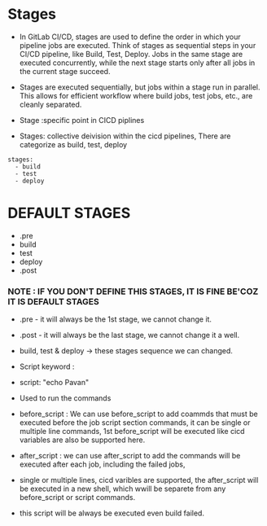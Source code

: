 # Stages

- In GitLab CI/CD, stages are used to define the order in which your pipeline jobs are executed. Think of stages as sequential steps in your CI/CD pipeline, like Build, Test, Deploy. Jobs in the same stage are executed concurrently, while the next stage starts only after all jobs in the current stage succeed.

- Stages are executed sequentially, but jobs within a stage run in parallel.
This allows for efficient workflow where build jobs, test jobs, etc., are cleanly separated.

- Stage :specific point in CICD piplines

- Stages: collective deivision within the cicd pipelines, There are categorize as build, test, deploy

```
stages:
  - build
  - test
  - deploy

```

# DEFAULT STAGES

- .pre
- build
- test
- deploy
- .post

### NOTE : IF YOU DON'T DEFINE THIS STAGES, IT IS FINE BE'COZ IT IS DEFAULT STAGES

- .pre - it will always be the 1st stage, we cannot change it.
- .post - it will always be the last stage, we cannot change it a well.
- build, test & deploy -> these stages sequence we can changed.


- Script keyword :
- script: "echo Pavan"
- Used to run the commands 


- before_script : We can use before_script to add coammds that must be executed before the job script section commands, it can be single or multiple line commands, 1st before_script will be executed like cicd variables are also be supported here.


- after_script : we can use after_script to add the commands will be executed after each job, including the failed jobs,
- single or multiple lines, cicd varibles are supported, the after_script will be executed in a new shell, which wwill be separete from any before_script or script commands.
- this script will be always be executed even build failed.




